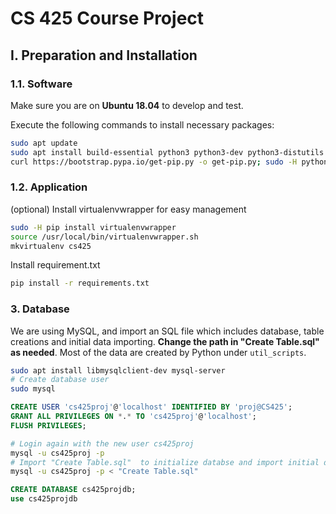 # CS 425 Course Project

## I. Preparation and Installation

### 1.1. Software

Make sure you are on **Ubuntu 18.04** to develop and test.

Execute the following commands to install necessary packages:

```bash
sudo apt update
sudo apt install build-essential python3 python3-dev python3-distutils libssl-dev
curl https://bootstrap.pypa.io/get-pip.py -o get-pip.py; sudo -H python3 get-pip.py
```

### 1.2. Application

(optional) Install virtualenvwrapper for easy management 

```bash
sudo -H pip install virtualenvwrapper
source /usr/local/bin/virtualenvwrapper.sh
mkvirtualenv cs425
```

Install requirement.txt

```bash
pip install -r requirements.txt
```

### 3. Database

We are using MySQL, and import an SQL file which includes database, table
creations and initial data importing.
**Change the path in "Create Table.sql" as needed**.
Most of the data are created by Python under `util_scripts`.

```bash
sudo apt install libmysqlclient-dev mysql-server
# Create database user
sudo mysql
```

```sql
CREATE USER 'cs425proj'@'localhost' IDENTIFIED BY 'proj@CS425';
GRANT ALL PRIVILEGES ON *.* TO 'cs425proj'@'localhost';
FLUSH PRIVILEGES;
```

```bash
# Login again with the new user cs425proj
mysql -u cs425proj -p
# Import "Create Table.sql"  to initialize databse and import initial data
mysql -u cs425proj -p < "Create Table.sql"
```

```sql
CREATE DATABASE cs425projdb;
use cs425projdb
```